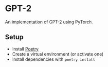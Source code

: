 # GPT-2

An implementation of GPT-2 using PyTorch.

## Setup

- Install [Poetry](https://python-poetry.org/docs/)
- Create a virtual environment (or activate one)
- Install dependencies with `poetry install`
